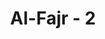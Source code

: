 ---
title: "Al-Fajr - 2"
no: 2
arabic_no: ٢
ayah: وَلَيَالٍ عَشْرٍۙ
translation: "demi malam yang sepuluh,"
tafsir: "Berikutnya Allah bersumpah dengan \"malam yang sepuluh\". Yang dimaksud adalah sepuluh hari pertama bulan Zulhijah, yang merupakan hari-hari yang sangat dimuliakan beramal pada hari-hari tersebut, sebagaimana diinformasikan hadis berikut:\n\nTidak ada hari apa pun berbuat baik lebih dicintai Allah padanya daripada hari-hari ini. (Riwayat al-Bukhari dari Ibnu 'Abbas)\n\nAkan tetapi, ada yang berpendapat bahwa yang dimaksud adalah sepuluh hari pertama bulan Muharram, atau sepuluh hari pertama bulan Ramadan, atau sepuluh hari pertama setiap bulan."
---